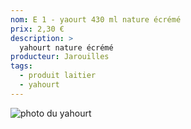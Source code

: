 ```yaml
---
nom: E 1 - yaourt 430 ml nature écrémé
prix: 2,30 €
description: >
  yahourt nature écrémé
producteur: Jarouilles
tags: 
  - produit laitier
  - yahourt
---
```


![photo du yahourt](./media/yahourt.jpg)
